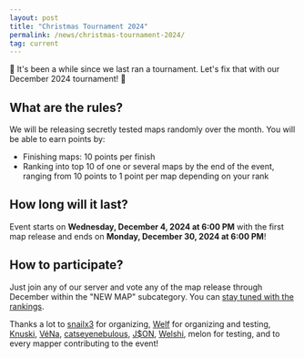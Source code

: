 ```yaml
---
layout: post
title: "Christmas Tournament 2024"
permalink: /news/christmas-tournament-2024/
tag: current
---
```


👋  It's been a while since we last ran a tournament. Let's fix that with our December 2024 tournament! 🎅

## What are the rules?
We will be releasing secretly tested maps randomly over the month.
You will be able to earn points by:

- Finishing maps: 10 points per finish
- Ranking into top 10 of one or several maps by the end of the event, ranging from 10 points to 1 point per map depending on your rank

## How long will it last?
Event starts on **Wednesday, December 4, 2024 at 6:00 PM** with the first map release and ends on **Monday, December 30, 2024 at 6:00 PM**!

## How to participate?
Just join any of our server and vote any of the map release through December within the "NEW MAP" subcategory. You can [stay tuned with the rankings](https://ddnet.org/tournaments/christmas2024/).


Thanks a lot to [snailx3](https://ddnet.org/mappers/snailx3/) for organizing, [Welf](https://ddnet.org/mappers/Welf/) for organizing and testing, [Knuski](https://ddnet.org/mappers/Knuski/), [VéNa](https://ddnet.org/mappers/V-233-Na/), [catseyenebulous](https://ddnet.org/mappers/catseyenebulous/), [J$ON](https://ddnet.org/mappers/J-36-ON/), [Welshi](https://ddnet.org/mappers/Welshi/), melon for testing, and to every mapper contributing to the event!
